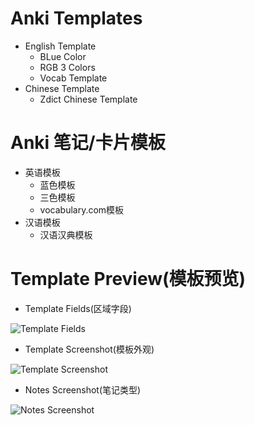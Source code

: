 # Anki Templates #
- English Template
  - BLue Color
  - RGB 3 Colors
  - Vocab Template
- Chinese Template
  - Zdict Chinese Template

# Anki 笔记/卡片模板 #
- 英语模板
  - 蓝色模板
  - 三色模板
  - vocabulary.com模板
- 汉语模板
  - 汉语汉典模板

# Template Preview(模板预览) #
- Template Fields(区域字段)

![Template Fields](https://github.com/ninja33/anki-templates/blob/master/images/template01.jpg?raw=true)

- Template Screenshot(模板外观)

![Template Screenshot](https://github.com/ninja33/anki-templates/blob/master/images/template02.jpg?raw=true)

- Notes Screenshot(笔记类型)

![Notes Screenshot](https://github.com/ninja33/anki-templates/blob/master/images/template03.jpg?raw=true)

